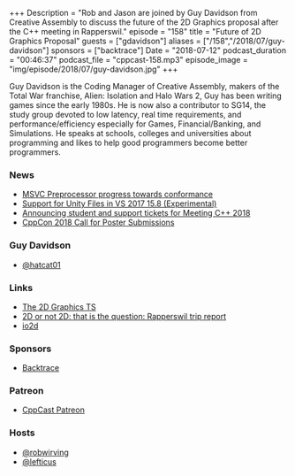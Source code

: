 +++
Description = "Rob and Jason are joined by Guy Davidson from Creative Assembly to discuss the future of the 2D Graphics proposal after the C++ meeting in Rapperswil."
episode = "158"
title = "Future of 2D Graphics Proposal"
guests = ["gdavidson"]
aliases = ["/158","/2018/07/guy-davidson"]
sponsors = ["backtrace"]
Date = "2018-07-12"
podcast_duration = "00:46:37"
podcast_file = "cppcast-158.mp3"
episode_image = "img/episode/2018/07/guy-davidson.jpg"
+++

Guy Davidson is the Coding Manager of Creative Assembly, makers of the Total War franchise, Alien: Isolation and Halo Wars 2, Guy has been writing games since the early 1980s. He is now also a contributor to SG14, the study group devoted to low latency, real time requirements, and performance/efficiency especially for Games, Financial/Banking, and Simulations. He speaks at schools, colleges and universities about programming and likes to help good programmers become better programmers.

### News ###

 - [MSVC Preprocessor progress towards conformance](https://blogs.msdn.microsoft.com/vcblog/2018/07/06/msvc-preprocessor-progress-towards-conformance/)
 - [Support for Unity Files in VS 2017 15.8 (Experimental)](https://blogs.msdn.microsoft.com/vcblog/2018/07/02/support-for-unity-jumbo-files-in-visual-studio-2017-15-8-experimental/)
 - [Announcing student and support tickets for Meeting C++ 2018](https://meetingcpp.com/meetingcpp/news/items/Announcing-the-student-and-support-tickets-for-Meeting-Cpp-2018.html)
 - [CppCon 2018 Call for Poster Submissions](https://cppcon.org/cppcon-2018-call-for-poster-submissions/)
 
### Guy Davidson ###

 - [@hatcat01](https://twitter.com/hatcat01)

### Links ###

 - [The 2D Graphics TS](https://hatcat.com/?p=63)
 - [2D or not 2D: that is the question: Rapperswil trip report](https://hatcat.com/?p=48)
 - [io2d](http://www.io2d.org)

### Sponsors ###

- [Backtrace](https://www.backtrace.io/cppcast)

### Patreon ###

- [CppCast Patreon](https://www.patreon.com/CppCast)

### Hosts ###

- [@robwirving](https://twitter.com/robwirving)
- [@lefticus](https://twitter.com/lefticus)

